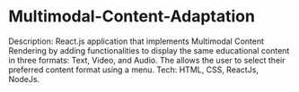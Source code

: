 # Multimodal-Content-Adaptation
Description: React.js application that implements Multimodal Content Rendering by adding functionalities to display the same educational content in three formats: Text, Video, and Audio. The allows the user to select their preferred content format using a menu.
Tech: HTML, CSS, ReactJs, NodeJs.

